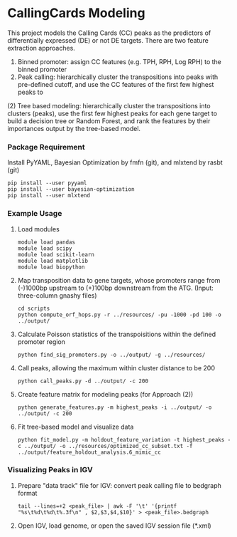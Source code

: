 # CallingCards Modeling

This project models the Calling Cards (CC) peaks as the predictors of differentially expressed (DE) or not DE targets. There are two feature extraction approaches.

1. Binned promoter: assign CC features (e.g. TPH, RPH, Log RPH) to the binned promoter
2. Peak calling: hierarchically cluster the transpositions into peaks with pre-defined cutoff, and use the CC features of the first few highest peaks to  

 (2) Tree based modeling: hierarchically cluster the transpositions into clusters (peaks), use the first few highest peaks for each gene target to build a decision tree or Random Forest, and rank the features by their importances output by the tree-based model. 

### Package Requirement

Install PyYAML, Bayesian Optimization by fmfn (git), and mlxtend by rasbt (git)
    
```
pip install --user pyyaml
pip install --user bayesian-optimization
pip install --user mlxtend  
```

### Example Usage

1. Load modules

	```
	module load pandas
	module load scipy
	module load scikit-learn
    module load matplotlib
	module load biopython
    ```

2. Map transposition data to gene targets, whose promoters range from (-)1000bp upstream to (+)100bp downstream from the ATG. (Input: three-column gnashy files)

	```
	cd scripts
	python compute_orf_hops.py -r ../resources/ -pu -1000 -pd 100 -o ../output/
	```

3. Calculate Poisson statistics of the transpoisitions within the defined promoter region
    ```
    python find_sig_promoters.py -o ../output/ -g ../resources/
    ``` 

4. Call peaks, allowing the maximum within cluster distance to be 200

	```
	python call_peaks.py -d ../output/ -c 200
	``` 

5. Create feature matrix for modeling peaks (for Approach (2))

	```
	python generate_features.py -m highest_peaks -i ../output/ -o ../output/ -c 200
	```

6. Fit tree-based model and visualize data
	
	```
    python fit_model.py -m holdout_feature_variation -t highest_peaks -c ../output/ -o ../resources/optimized_cc_subset.txt -f ../output/feature_holdout_analysis.6_mimic_cc
	```

### Visualizing Peaks in IGV

1. Prepare "data track" file for IGV: convert peak calling file to bedgraph format

    ```
    tail --lines=+2 <peak_file> | awk -F '\t' '{printf "%s\t%d\t%d\t%.3f\n" , $2,$3,$4,$10}' > <peak_file>.bedgraph
    ```

2. Open IGV, load genome, or open the saved IGV session file (*.xml)

